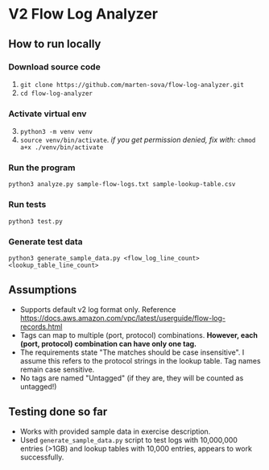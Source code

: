 # V2 Flow Log Analyzer

## How to run locally

### Download source code

1. `git clone https://github.com/marten-sova/flow-log-analyzer.git`
2. `cd flow-log-analyzer`

### Activate virtual env

3. `python3 -m venv venv`
4. `source venv/bin/activate`. _if you get permission denied, fix with:_ `chmod a+x ./venv/bin/activate`

### Run the program

`python3 analyze.py sample-flow-logs.txt sample-lookup-table.csv`

### Run tests

`python3 test.py`

### Generate test data

`python3 generate_sample_data.py <flow_log_line_count> <lookup_table_line_count>`

## Assumptions

- Supports default v2 log format only. Reference https://docs.aws.amazon.com/vpc/latest/userguide/flow-log-records.html
- Tags can map to multiple (port, protocol) combinations. **However, each (port, protocol) combination can have only one tag.**
- The requirements state "The matches should be case insensitive". I assume this refers to the protocol strings in the lookup table. Tag names remain case sensitive.
- No tags are named "Untagged" (if they are, they will be counted as untagged!)

## Testing done so far

- Works with provided sample data in exercise description.
- Used `generate_sample_data.py` script to test logs with 10,000,000 entries (>1GB) and lookup tables with 10,000 entries, appears to work successfully.
